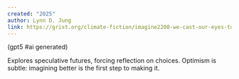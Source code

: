 ```yaml
---
created: "2025"
author: Lynn D. Jung
link: https://grist.org/climate-fiction/imagine2200-we-cast-our-eyes-to-the-unknowable-now/
---
```


(gpt5 #ai generated)

Explores speculative futures, forcing reflection on choices. Optimism is subtle: imagining better is the first step to making it.
